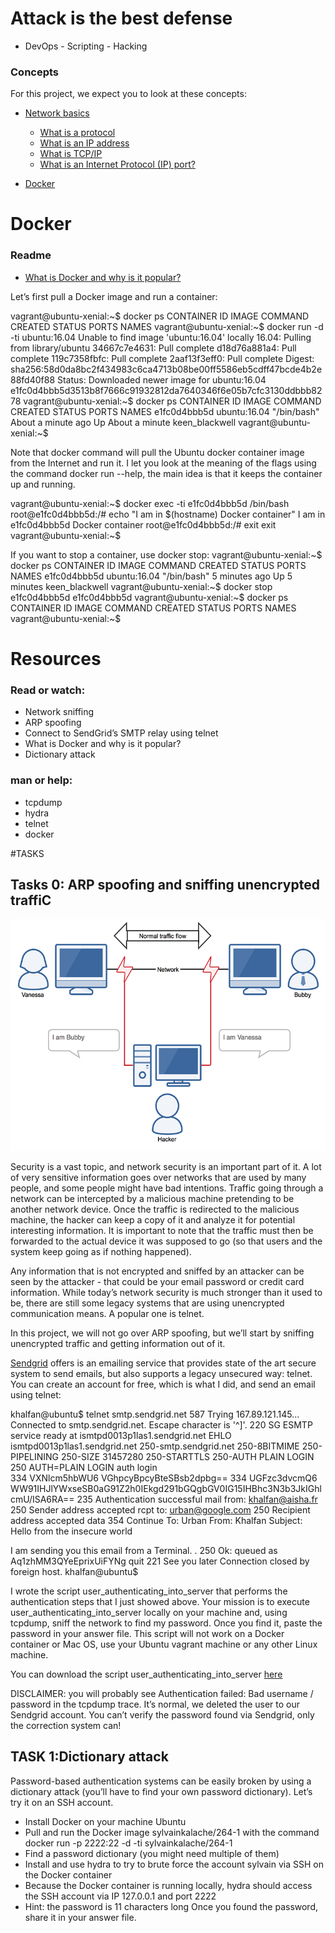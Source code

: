 # Attack is the best defense
- DevOps - Scripting - Hacking

### Concepts
For this project, we expect you to look at these concepts:

- [Network basics](https://intranet.alxswe.com/concepts/33)
  * [What is a protocol](https://www.techtarget.com/searchnetworking/definition/protocol)
  * [What is an IP address](https://computer.howstuffworks.com/internet/basics/what-is-an-ip-address.htm)
  * [What is TCP/IP](https://www.avast.com/c-what-is-tcp-ip#)
  * [What is an Internet Protocol (IP) port?](https://www.lifewire.com/port-numbers-on-computer-networks-817939)

- [Docker](https://intranet.alxswe.com/concepts/65)
# Docker
### Readme
- [What is Docker and why is it popular?](https://www.zdnet.com/article/what-is-docker-and-why-is-it-so-darn-popular/)
  
Let’s first pull a Docker image and run a container:

vagrant@ubuntu-xenial:~$ docker ps
CONTAINER ID        IMAGE               COMMAND             CREATED             STATUS              PORTS               NAMES
vagrant@ubuntu-xenial:~$ docker run -d -ti ubuntu:16.04
Unable to find image 'ubuntu:16.04' locally
16.04: Pulling from library/ubuntu
34667c7e4631: Pull complete
d18d76a881a4: Pull complete
119c7358fbfc: Pull complete
2aaf13f3eff0: Pull complete
Digest: sha256:58d0da8bc2f434983c6ca4713b08be00ff5586eb5cdff47bcde4b2e88fd40f88
Status: Downloaded newer image for ubuntu:16.04
e1fc0d4bbb5d3513b8f7666c91932812da7640346f6e05b7cfc3130ddbbb8278
vagrant@ubuntu-xenial:~$ docker ps
CONTAINER ID        IMAGE               COMMAND             CREATED              STATUS              PORTS               NAMES
e1fc0d4bbb5d        ubuntu:16.04        "/bin/bash"         About a minute ago   Up About a minute                       keen_blackwell
vagrant@ubuntu-xenial:~$

Note that docker command will pull the Ubuntu docker container image from the Internet and run it. I let you look at the meaning of the flags using the command docker run --help, the main idea is that it keeps the container up and running.

vagrant@ubuntu-xenial:~$ docker exec -ti e1fc0d4bbb5d /bin/bash
root@e1fc0d4bbb5d:/# echo "I am in $(hostname) Docker container"
I am in e1fc0d4bbb5d Docker container
root@e1fc0d4bbb5d:/# exit
exit
vagrant@ubuntu-xenial:~$

If you want to stop a container, use docker stop:
vagrant@ubuntu-xenial:~$ docker ps
CONTAINER ID        IMAGE               COMMAND             CREATED             STATUS              PORTS               NAMES
e1fc0d4bbb5d        ubuntu:16.04        "/bin/bash"         5 minutes ago       Up 5 minutes                            keen_blackwell
vagrant@ubuntu-xenial:~$ docker stop e1fc0d4bbb5d
e1fc0d4bbb5d
vagrant@ubuntu-xenial:~$ docker ps
CONTAINER ID        IMAGE               COMMAND             CREATED             STATUS              PORTS               NAMES
vagrant@ubuntu-xenial:~$

# Resources
### Read or watch:

- Network sniffing
- ARP spoofing
- Connect to SendGrid’s SMTP relay using telnet
- What is Docker and why is it popular?
- Dictionary attack

### man or help:

- tcpdump
- hydra
- telnet
- docker

#TASKS
## Tasks 0: ARP spoofing and sniffing unencrypted traffiC
![alt text](https://github.com/AishaKhalfan/alx-system_engineering-devops/blob/master/attack_is_the_best_defense/ARP.png?raw=true)

Security is a vast topic, and network security is an important part of it. A lot of very sensitive information goes over networks that are used by many people, and some people might have bad intentions. Traffic going through a network can be intercepted by a malicious machine pretending to be another network device. Once the traffic is redirected to the malicious machine, the hacker can keep a copy of it and analyze it for potential interesting information. It is important to note that the traffic must then be forwarded to the actual device it was supposed to go (so that users and the system keep going as if nothing happened).

Any information that is not encrypted and sniffed by an attacker can be seen by the attacker - that could be your email password or credit card information. While today’s network security is much stronger than it used to be, there are still some legacy systems that are using unencrypted communication means. A popular one is telnet.

In this project, we will not go over ARP spoofing, but we’ll start by sniffing unencrypted traffic and getting information out of it.

[Sendgrid](https://sendgrid.com/) offers is an emailing service that provides state of the art secure system to send emails, but also supports a legacy unsecured way: telnet. You can create an account for free, which is what I did, and send an email using telnet:

khalfan@ubuntu$ telnet smtp.sendgrid.net 587
Trying 167.89.121.145...
Connected to smtp.sendgrid.net.
Escape character is '^]'.
220 SG ESMTP service ready at ismtpd0013p1las1.sendgrid.net
EHLO ismtpd0013p1las1.sendgrid.net
250-smtp.sendgrid.net
250-8BITMIME
250-PIPELINING
250-SIZE 31457280
250-STARTTLS
250-AUTH PLAIN LOGIN
250 AUTH=PLAIN LOGIN
auth login           
334 VXNlcm5hbWU6
VGhpcyBpcyBteSBsb2dpbg==
334 UGFzc3dvcmQ6
WW91IHJlYWxseSB0aG91Z2h0IEkgd291bGQgbGV0IG15IHBhc3N3b3JkIGhlcmU/ISA6RA==
235 Authentication successful
mail from: khalfan@aisha.fr
250 Sender address accepted
rcpt to: urban@google.com
250 Recipient address accepted
data
354 Continue
To: Urban
From: Khalfan
Subject: Hello from the insecure world

I am sending you this email from a Terminal.
.
250 Ok: queued as Aq1zhMM3QYeEprixUiFYNg
quit
221 See you later
Connection closed by foreign host.
khalfan@ubuntu$ 

I wrote the script user_authenticating_into_server that performs the authentication steps that I just showed above. Your mission is to execute user_authenticating_into_server locally on your machine and, using tcpdump, sniff the network to find my password. Once you find it, paste the password in your answer file. This script will not work on a Docker container or Mac OS, use your Ubuntu vagrant machine or any other Linux machine.

You can download the script user_authenticating_into_server [here](https://intranet.alxswe.com/rltoken/GE_FoAUArlVccQlt7CuBGA)

DISCLAIMER: you will probably see Authentication failed: Bad 
username / password in the tcpdump trace. It’s normal, we deleted the user to our Sendgrid account. You can’t verify the password found via Sendgrid, only the correction system can!

## TASK 1:Dictionary attack
Password-based authentication systems can be easily broken by using a dictionary attack (you’ll have to find your own password dictionary). Let’s try it on an SSH account.

- Install Docker on your machine Ubuntu
- Pull and run the Docker image sylvainkalache/264-1 with the command docker run -p 2222:22 -d -ti sylvainkalache/264-1
- Find a password dictionary (you might need multiple of them)
- Install and use hydra to try to brute force the account sylvain via SSH on the Docker container
- Because the Docker container is running locally, hydra should access the SSH account via IP 127.0.0.1 and port 2222
- Hint: the password is 11 characters long
Once you found the password, share it in your answer file.
